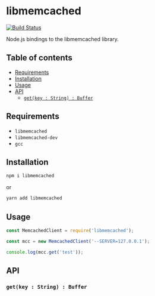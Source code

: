 # libmemcached

[![Build Status](https://travis-ci.org/tomi77/node-libmemcached.svg?branch=master)](https://travis-ci.org/tomi77/node-libmemcached)

Node.js bindings to the libmemcached library.

## Table of contents

* [Requirements](#requirements)
* [Installation](#installation)
* [Usage](#usage)
* [API](#api)
  * [`get(key : String) : Buffer`](#getkey--string--buffer)

## Requirements

* `libmemcached`
* `libmemcached-dev`
* `gcc`

## Installation

~~~sh
npm i libmemcached
~~~

or

~~~sh
yarn add libmemcached
~~~

## Usage

~~~js
const MemcachedClient = require('libmemcached');

const mcc = new MemcachedClient('--SERVER=127.0.0.1');

console.log(mcc.get('test'));
~~~

## API

### `get(key : String) : Buffer`
